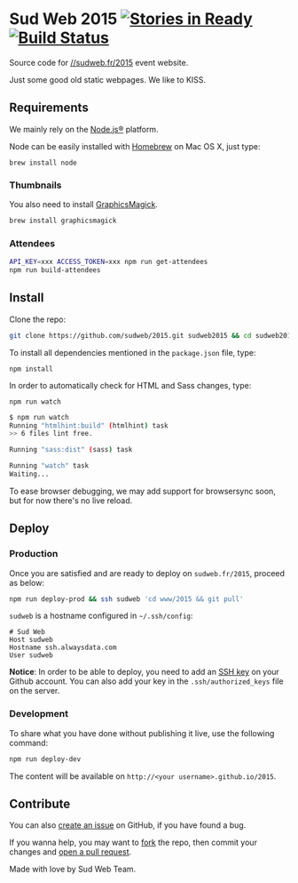 # Sud Web 2015 [![Stories in Ready](https://badge.waffle.io/sudweb/2015.png?label=ready&title=Ready)](https://waffle.io/sudweb/2015) [![Build Status](https://travis-ci.org/sudweb/2015.png?branch=master)](https://travis-ci.org/sudweb/2015)

Source code for [//sudweb.fr/2015](//sudweb.fr/2015) event website.

Just some good old static webpages. We like to KISS.

## Requirements

We mainly rely on the [Node.js®](https://nodejs.org/) platform.

Node can be easily installed with [Homebrew](http://brew.sh/) on Mac OS X, just type:

`brew install node`

### Thumbnails

You also need to install [GraphicsMagick](http://www.graphicsmagick.org).

```bash
brew install graphicsmagick
```

### Attendees

```bash
API_KEY=xxx ACCESS_TOKEN=xxx npm run get-attendees
npm run build-attendees
```

## Install

Clone the repo:

```bash
git clone https://github.com/sudweb/2015.git sudweb2015 && cd sudweb2015
```

To install all dependencies mentioned in the `package.json` file, type:

`npm install`

In order to automatically check for HTML and Sass changes, type:

`npm run watch`

```bash
$ npm run watch
Running "htmlhint:build" (htmlhint) task
>> 6 files lint free.

Running "sass:dist" (sass) task

Running "watch" task
Waiting...
```

To ease browser debugging, we may add support for browsersync soon, but for now there's no live reload.

## Deploy

### Production

Once you are satisfied and are ready to deploy on `sudweb.fr/2015`, proceed as below:

```bash
npm run deploy-prod && ssh sudweb 'cd www/2015 && git pull'
```

`sudweb` is a hostname configured in `~/.ssh/config`:

```
# Sud Web
Host sudweb
Hostname ssh.alwaysdata.com
User sudweb
```

**Notice**: In order to be able to deploy, you need to add an [SSH key](https://help.github.com/articles/generating-ssh-keys/) on your Github account. You can also add your key in the `.ssh/authorized_keys` file on the server.

### Development

To share what you have done without publishing it live, use the following command:

```bash
npm run deploy-dev
```

The content will be available on `http://<your username>.github.io/2015`.

## Contribute

You can also [create an issue](https://github.com/sudweb/2015/issues/new) on GitHub, if you have found a bug.

If you wanna help, you may want to [fork](https://help.github.com/articles/fork-a-repo/) the repo, then commit your changes and [open a pull request](https://github.com/sudweb/2015/pulls).

Made with love by Sud Web Team.
